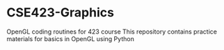 # CSE423-Graphics 
OpenGL coding routines for 423 course This repository contains practice materials for basics in OpenGL using Python
